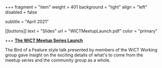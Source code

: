 +++
fragment = "item"
weight = 401
background = "light"
align = "left"
disabled = false

subtitle = "April 2021"

[[buttons]]
  text = "Slides"
  url = "WICTMeetupLaunch.pdf"
  color = "primary"

+++
[**The WiCT Meetup Series Launch**](https://www.meetup.com/meetup-group-ifwtlvwd/events/277283914/)

The Bird of a Feature style talk presented by members of the WiCT Working group gave insight on the exciting details of what's to come from the meetup series and the community group as a whole.
